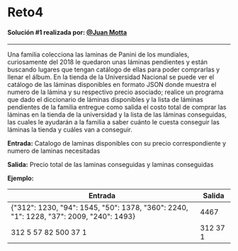 # Reto4


#### Solución #1 realizada por: [@Juan Motta](https://github.com/Juan-Motta)

---

Una familia colecciona las laminas de Panini de los mundiales, curiosamente del 2018 le quedaron unas láminas pendientes y están buscando lugares que tengan catálogo de ellas para poder comprarlas y llenar el álbum. En la tienda de la Universidad Nacional se puede ver el catálogo de las láminas disponibles en formato JSON donde muestra el numero de la lámina y su respectivo precio asociado; realice un programa que dado el diccionario de láminas disponibles y la lista de láminas pendientes de la familia entregue como salida el costo total de comprar las láminas en la tienda de la universidad y la lista de las láminas conseguidas, las cuales le ayudarán a la familia a saber cuánto le cuesta conseguir las láminas la tienda y cuáles van a conseguir.

**Entrada:**
Catalogo de laminas disponibles con su precio correspondiente y numero de laminas necesitadas

**Salida:**
Precio total de las laminas conseguidas y laminas conseguidas

**Ejemplo:**

| Entrada | Salida         |
| ------- | -------------- |
| {"312": 1230, "94": 1545, "50": 1378, "360": 2240, "1": 1228, "37": 2009, "240": 1493}     | 4467 |
| 312 5 57 82 500 37 1    | 312 37 1   |
